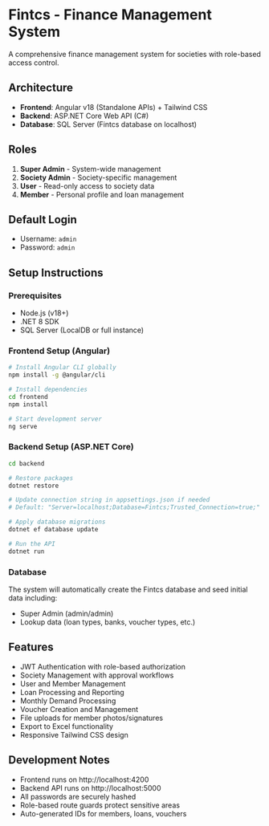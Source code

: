 
# Fintcs - Finance Management System

A comprehensive finance management system for societies with role-based access control.

## Architecture
- **Frontend**: Angular v18 (Standalone APIs) + Tailwind CSS
- **Backend**: ASP.NET Core Web API (C#)
- **Database**: SQL Server (Fintcs database on localhost)

## Roles
1. **Super Admin** - System-wide management
2. **Society Admin** - Society-specific management
3. **User** - Read-only access to society data
4. **Member** - Personal profile and loan management

## Default Login
- Username: `admin`
- Password: `admin`

## Setup Instructions

### Prerequisites
- Node.js (v18+)
- .NET 8 SDK
- SQL Server (LocalDB or full instance)

### Frontend Setup (Angular)
```bash
# Install Angular CLI globally
npm install -g @angular/cli

# Install dependencies
cd frontend
npm install

# Start development server
ng serve
```

### Backend Setup (ASP.NET Core)
```bash
cd backend

# Restore packages
dotnet restore

# Update connection string in appsettings.json if needed
# Default: "Server=localhost;Database=Fintcs;Trusted_Connection=true;"

# Apply database migrations
dotnet ef database update

# Run the API
dotnet run
```

### Database
The system will automatically create the Fintcs database and seed initial data including:
- Super Admin (admin/admin)
- Lookup data (loan types, banks, voucher types, etc.)

## Features
- JWT Authentication with role-based authorization
- Society Management with approval workflows
- User and Member Management
- Loan Processing and Reporting
- Monthly Demand Processing
- Voucher Creation and Management
- File uploads for member photos/signatures
- Export to Excel functionality
- Responsive Tailwind CSS design

## Development Notes
- Frontend runs on http://localhost:4200
- Backend API runs on http://localhost:5000
- All passwords are securely hashed
- Role-based route guards protect sensitive areas
- Auto-generated IDs for members, loans, vouchers
